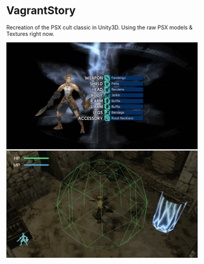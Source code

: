 # VagrantStory
Recreation of the PSX cult classic in Unity3D.
Using the raw PSX models & Textures right now.


<img src="https://github.com/korobetski/VagrantStory/raw/master/vs5.png" alt="Vagrant Story Remake Inventory"/>
<img src="https://github.com/korobetski/VagrantStory/raw/master/vs6.png" alt="Vagrant Story Remake Wine Cellar"/>